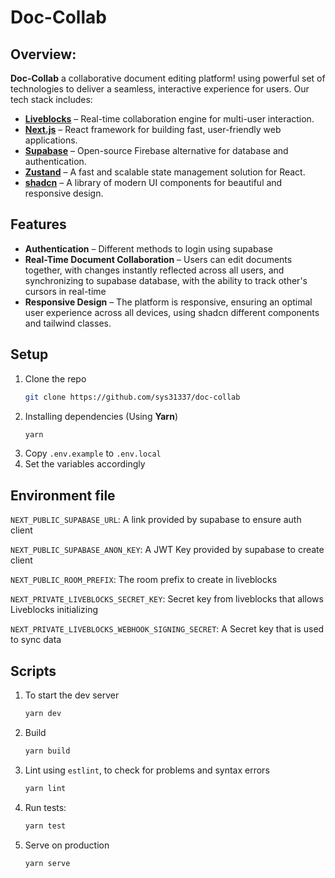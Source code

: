 
# Doc-Collab
## Overview:

**Doc-Collab** a collaborative document editing platform! using powerful set of technologies to deliver a seamless, interactive experience for users. Our tech stack includes:

- [**Liveblocks**](https://liveblocks.io/) – Real-time collaboration engine for multi-user interaction.
- [**Next.js**](https://nextjs.org/) – React framework for building fast, user-friendly web applications.
- [**Supabase**](https://supabase.com/) – Open-source Firebase alternative for database and authentication.
- [**Zustand**](https://github.com/pmndrs/zustand) – A fast and scalable state management solution for React.
- [**shadcn**](https://ui.shadcn.com/) – A library of modern UI components for beautiful and responsive design.

## Features

- **Authentication** – Different methods to login using supabase
- **Real-Time Document Collaboration** – Users can edit documents together, with changes instantly reflected across all users, and synchronizing to supabase database, with the ability to track other's cursors in real-time
- **Responsive Design** – The platform is responsive, ensuring an optimal user experience across all devices, using shadcn different components and tailwind classes.

## Setup

1. Clone the repo
   ```sh
   git clone https://github.com/sys31337/doc-collab
   ```
2. Installing dependencies (Using **Yarn**)
   ```sh
   yarn
   ```
3. Copy `.env.example` to `.env.local`
4. Set the variables accordingly

## Environment file
`NEXT_PUBLIC_SUPABASE_URL`: A link provided by supabase to ensure auth client

`NEXT_PUBLIC_SUPABASE_ANON_KEY`: A JWT Key provided by supabase to create client

`NEXT_PUBLIC_ROOM_PREFIX`: The room prefix to create in liveblocks

`NEXT_PRIVATE_LIVEBLOCKS_SECRET_KEY`: Secret key from liveblocks that allows Liveblocks initializing

`NEXT_PRIVATE_LIVEBLOCKS_WEBHOOK_SIGNING_SECRET`: A Secret key that is used to sync data

## Scripts

1. To start the dev server
   ```sh
   yarn dev
   ```
2. Build
   ```sh
   yarn build
   ```
3. Lint using `estlint`, to check for problems and syntax errors
   ```sh
   yarn lint
   ```
4. Run tests:
   ```sh
   yarn test
   ```
5. Serve on production
   ```sh
   yarn serve
   ```
